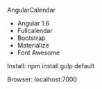 

AngularCalendar
- Angular 1.6
- Fullcalendar
- Bootstrap
- Materialize
- Font Awesome

Install:
npm install
gulp default

Browser:
localhost:7000





